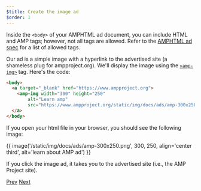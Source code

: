 ```yaml
---
$title: Create the image ad
$order: 1
---
```


Inside the `<body>` of your AMPHTML ad document, you can include HTML and AMP tags; however, not all tags are allowed.  Refer to the [AMPHTML ad spec](/docs/ads/a4a_spec.html#allowed-amp-extensions-and-builtins) for a list of allowed tags.

Our ad is a simple image with a hyperlink to the advertised site (a shameless plug for ampproject.org).  We'll display the image using the [`<amp-img>`](/docs/reference/components/amp-img.html) tag.  Here's the code:

```html hl_lines="2 3 4 5 6"
<body>
  <a target="_blank" href="https://www.ampproject.org">
    <amp-img width="300" height="250"
        alt="Learn amp"
        src="https://www.ampproject.org/static/img/docs/ads/amp-300x250.png"></amp-img>
  </a>
</body>
```

If you open your html file in your browser, you should see the following image:

{{ image('/static/img/docs/ads/amp-300x250.png', 300, 250, align='center third', alt='learn about AMP ad') }}

If you click the image ad, it takes you to the advertised site (i.e., the AMP Project site).

<div class="prev-next-buttons">
  <a class="button prev-button" href="{{g.doc('/content/docs/ads/amphtml_ads/create_shell.md', locale=doc.locale).url.path}}"><span class="arrow-prev">Prev</span></a>
  <a class="button next-button" href="{{g.doc('/content/docs/ads/amphtml_ads/track_views.md', locale=doc.locale).url.path}}"><span class="arrow-next">Next</span></a>
</div>
